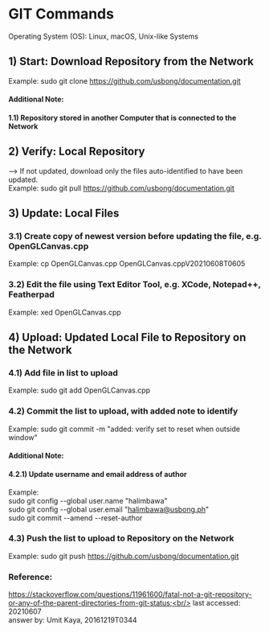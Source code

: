 # GIT Commands
Operating System (OS): Linux, macOS, Unix-like Systems

## 1) Start: Download Repository from the Network
Example: sudo git clone https://github.com/usbong/documentation.git

#### Additional Note:
#### 1.1) Repository stored in another Computer that is connected to the Network

## 2) Verify: Local Repository 
--> If not updated, download only the files auto-identified to have been updated.<br/>
Example: sudo git pull https://github.com/usbong/documentation.git

## 3) Update: Local Files
### 3.1) Create copy of newest version before updating the file, e.g. OpenGLCanvas.cpp
Example: cp OpenGLCanvas.cpp OpenGLCanvas.cppV20210608T0605

### 3.2) Edit the file using Text Editor Tool, e.g. XCode, Notepad++, Featherpad<br/>
Example: xed OpenGLCanvas.cpp

## 4) Upload: Updated Local File to Repository on the Network
### 4.1) Add file in list to upload<br/>
Example: sudo git add OpenGLCanvas.cpp

### 4.2) Commit the list to upload, with added note to identify
Example: sudo git commit -m "added: verify set to reset when outside window"

#### Additional Note:
#### 4.2.1) Update username and email address of author
Example:<br/>
sudo git config --global user.name "halimbawa"<br/>
sudo git config --global user.email "halimbawa@usbong.ph"<br/>
sudo git commit --amend --reset-author<br/>

### 4.3) Push the list to upload to Repository on the Network
Example: sudo git push https://github.com/usbong/documentation.git

### Reference:
https://stackoverflow.com/questions/11961600/fatal-not-a-git-repository-or-any-of-the-parent-directories-from-git-status;<br/>
last accessed: 20210607<br/>
answer by:  Umit Kaya, 20161219T0344<br/>
